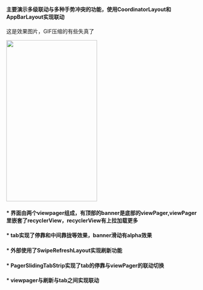 

<h4> 主要演示多级联动与多种手势冲突的功能，使用CoordinatorLayout和AppBarLayout实现联动 </h4>

这是效果图片，GIF压缩的有些失真了

<img src="https://github.com/CarGuo/linkagescroll/blob/master/device-2016-11-10-151539.gif" width="240px" height="426px"/>

<h4>* 界面由两个viewpager组成，有顶部的banner是底部的viewPager,viewPager里嵌套了recyclerView，recyclerView有上拉加载更多</h4>

<h4>* tab实现了停靠和中间靠拢等效果，banner滑动有alpha效果</h4>

<h4>* 外部使用了SwipeRefreshLayout实现刷新功能</h4>

<h4>* PagerSlidingTabStrip实现了tab的停靠与viewPager的联动切换 </h4>

<h4>* viewpager与刷新与tab之间实现联动</h4>






